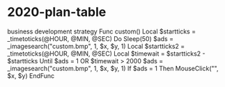 # 2020-plan-table
business development strategy
Func custom()
	Local $startticks = _timetoticks(@HOUR, @MIN, @SEC)
	Do
		Sleep(50)
		$ads = _imagesearch("custom.bmp", 1, $x, $y, 1)
		Local $startticks2 = _timetoticks(@HOUR, @MIN, @SEC)
		Local $timewait = $startticks2 - $startticks
	Until $ads = 1 OR $timewait > 2000
	$ads = _imagesearch("custom.bmp", 1, $x, $y, 1)
	If $ads = 1 Then MouseClick("", $x, $y)
EndFunc
